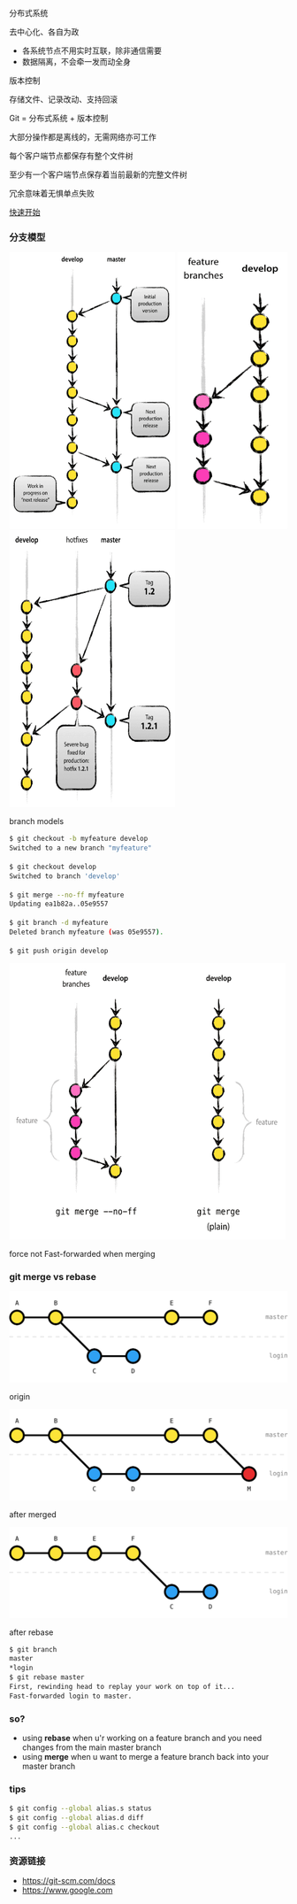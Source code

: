 分布式系统


去中心化、各自为政


- 各系统节点不用实时互联，除非通信需要
- 数据隔离，不会牵一发而动全身



版本控制


存储文件、记录改动、支持回滚



Git = 分布式系统 + 版本控制


大部分操作都是离线的，无需网络亦可工作


每个客户端节点都保存有整个文件树


至少有一个客户端节点保存着当前最新的完整文件树


冗余意味着无惧单点失败



[快速开始](https://github.github.com/training-kit/downloads/github-git-cheat-sheet/)



### 分支模型


<img src="/img/main-branches.png" width="300px" height="500px"/>
<img src="/img/feature-branchs.png" width="200px" height="500px"/>
<img src="/img/hotfix-branches.png" width="300px" height="500px"/>
<p>branch models</p>


```sh
$ git checkout -b myfeature develop
Switched to a new branch "myfeature"

$ git checkout develop
Switched to branch 'develop'

$ git merge --no-ff myfeature
Updating ea1b82a..05e9557

$ git branch -d myfeature
Deleted branch myfeature (was 05e9557).

$ git push origin develop
```


<img src="/img/merge-without-ff.png" width="500px" height="500px"/><p>force not Fast-forwarded when merging</p>



### git merge vs rebase 


<img src="/img/branch-merge-origin.svg" style="background-color: white; margin-bottom: 0px"/><p>origin</p>
<img src="/img/branch-merged.svg" style="background-color: white; margin-top: 0px"/><p>after merged</p>


<img src="/img/branch-rebase.svg" style="background-color: white; margin-bottom: 0px"/><p>after rebase</p>
```sh
$ git branch
master
*login
$ git rebase master
First, rewinding head to replay your work on top of it...
Fast-forwarded login to master.
```


### so?


- using **rebase** when u'r working on a feature branch and you need changes from the main master branch
- using **merge** when u want to merge a feature branch back into your master branch



### tips

```sh
$ git config --global alias.s status
$ git config --global alias.d diff
$ git config --global alias.c checkout
...
```



### 资源链接

- https://git-scm.com/docs
- https://www.google.com